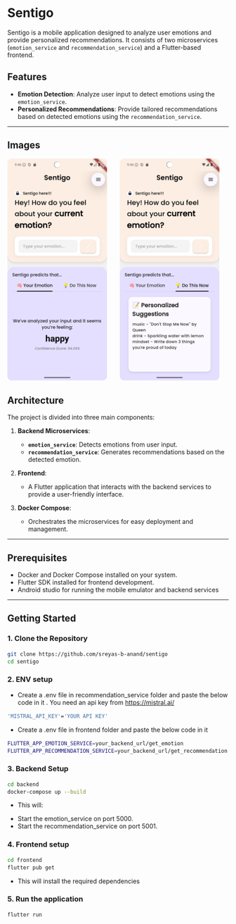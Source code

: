 ﻿# Sentigo

Sentigo is a mobile application designed to analyze user emotions and provide personalized recommendations. It consists of two microservices (`emotion_service` and `recommendation_service`) and a Flutter-based frontend.

## Features

- **Emotion Detection**: Analyze user input to detect emotions using the `emotion_service`.
- **Personalized Recommendations**: Provide tailored recommendations based on detected emotions using the `recommendation_service`.

---


## Images
<p float="left">
  <img src="images/example2.png" width="45%" style="margin-right: 5%"/>
  <img src="images/example1.png" width="45%" />
</p>


## Architecture

The project is divided into three main components:

1. **Backend Microservices**:

   - **`emotion_service`**: Detects emotions from user input.
   - **`recommendation_service`**: Generates recommendations based on the detected emotion.

2. **Frontend**:

   - A Flutter application that interacts with the backend services to provide a user-friendly interface.

3. **Docker Compose**:
   - Orchestrates the microservices for easy deployment and management.

---

## Prerequisites

- Docker and Docker Compose installed on your system.
- Flutter SDK installed for frontend development.
- Android studio for running the mobile emulator and backend services

---

## Getting Started

### 1. Clone the Repository

```bash
git clone https://github.com/sreyas-b-anand/sentigo
cd sentigo
```
### 2. ENV setup
- Create a .env file in recommendation_service folder and paste the below code in it . You need an api key from <link>https://mistral.ai/</link>
```bash
'MISTRAL_API_KEY'='YOUR API KEY'
```

- Create a .env file in frontend folder and paste the below code in it
```bash
FLUTTER_APP_EMOTION_SERVICE=your_backend_url/get_emotion
FLUTTER_APP_RECOMMENDATION_SERVICE=your_backend_url/get_recommendation
```

### 3. Backend Setup
```bash
cd backend
docker-compose up --build
```
 * This will:

  - Start the emotion_service on port 5000.
  - Start the recommendation_service on port 5001.

### 4. Frontend setup
```bash
cd frontend
flutter pub get
```

* This will install the required dependencies

### 5. Run the application
```bash
flutter run
```
